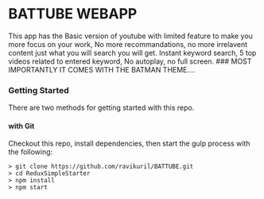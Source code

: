 # BATTUBE WEBAPP
This app has the Basic version of youtube with limited feature to make you more focus on your work, No more recommandations, no more irrelavent content just what you will search you will get. Instant keyword search, 5 top videos related to entered keyword, No autoplay, no full screen. ### MOST IMPORTANTLY IT COMES WITH THE BATMAN THEME.... 


### Getting Started

There are two methods for getting started with this repo.

#### with Git
Checkout this repo, install dependencies, then start the gulp process with the following:

```
> git clone https://github.com/ravikuril/BATTUBE.git
> cd ReduxSimpleStarter
> npm install
> npm start
```
